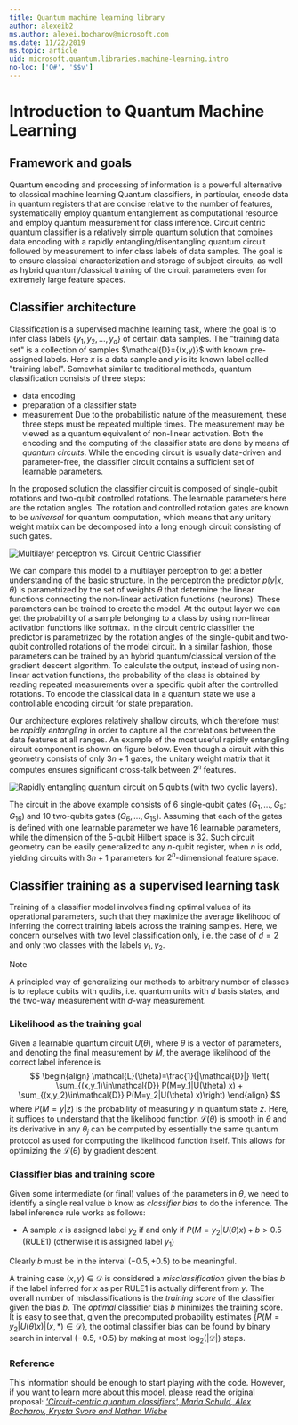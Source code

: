 ```yaml
---
title: Quantum machine learning library
author: alexeib2
ms.author: alexei.bocharov@microsoft.com
ms.date: 11/22/2019
ms.topic: article
uid: microsoft.quantum.libraries.machine-learning.intro
no-loc: ['Q#', '$$v']
---
```


# Introduction to Quantum Machine Learning

## Framework and goals

Quantum encoding and processing of information is a powerful alternative to classical machine learning
Quantum classifiers, in particular, encode data in quantum registers that are concise relative to the number of features, systematically employ quantum entanglement as computational resource and employ quantum measurement for class inference.
Circuit centric quantum classifier is a relatively simple quantum solution that combines data encoding with a rapidly entangling/disentangling quantum circuit followed by measurement to infer class labels of data samples.
The goal is to ensure classical characterization and storage of subject circuits, as well as hybrid quantum/classical training of the circuit parameters even for extremely large feature spaces.

## Classifier architecture

Classification is a supervised machine learning task, where the goal is to infer class labels $\{y_1,y_2,\ldots,y_d\}$ of certain data samples. The "training data set" is a collection of samples $\mathcal{D}=\{(x,y)}$ with known pre-assigned labels. Here $x$ is a data sample and $y$ is its known label called "training label".
Somewhat similar to traditional methods, quantum classification consists of three steps:
- data encoding
- preparation of a classifier state
- measurement
Due to the probabilistic nature of the measurement, these three steps must be repeated multiple times. The measurement may be viewed as a quantum equivalent of non-linear activation.
Both the encoding and the computing of the classifier state are done by means of *quantum circuits*. While the encoding circuit is usually data-driven and parameter-free, the classifier circuit contains a sufficient set of learnable parameters. 

In the proposed solution the classifier circuit is composed of single-qubit rotations and two-qubit controlled rotations. The learnable parameters here are the rotation angles. The rotation and controlled rotation gates are known to be *universal* for quantum computation, which means that any unitary weight matrix can be decomposed into a long enough circuit consisting of such gates.

![Multilayer perceptron vs. Circuit Centric Classifier](~/media/DLvsQCC.png)

We can compare this model to a multilayer perceptron to get a better understanding of the basic structure. In the perceptron the predictor $p(y|x, \theta)$ is parametrized by the set of weights $\theta$ that determine the linear functions connecting the non-linear activation functions (neurons). These parameters can be trained to create the model. At the output layer we can get the probability of a sample belonging to a class by using non-linear activation functions like softmax. In the circuit centric classifier the predictor is parametrized by the rotation angles of the single-qubit and two-qubit controlled rotations of the model circuit. In a similar fashion, those parameters can be trained by an hybrid quantum/classical version of the gradient descent algorithm. To calculate the output, instead of using non-linear activation functions, the probability of the class is obtained by reading repeated measurements over a specific qubit after the controlled rotations. To encode the classical data in a quantum state we use a controllable encoding circuit for state preparation.

Our architecture explores relatively shallow circuits, which therefore must be *rapidly entangling* in order to capture all the correlations between the data features at all ranges. An example of the most useful rapidly entangling circuit component is shown on figure below. Even though a circuit with this geometry consists of only $3 n+1$ gates, the unitary weight matrix that it computes ensures significant cross-talk between $2^n$ features.

![Rapidly entangling quantum circuit on 5 qubits (with two cyclic layers).](~/media/5-qubit-qccc.png)

The circuit in the above example consists of 6 single-qubit gates $(G_1,\ldots,G_5; G_{16})$ and 10 two-qubits gates $(G_6,\ldots,G_{15})$. Assuming that each of the gates is defined with one learnable parameter we have 16 learnable parameters, while the dimension of the 5-qubit Hilbert space is 32. Such circuit geometry can be easily generalized to any $n$-qubit register, when $n$ is odd, yielding circuits with $3 n+1$ parameters for $2^n$-dimensional feature space.

## Classifier training as a supervised learning task

Training of a classifier model involves finding optimal values of its operational parameters, such that they maximize the average likelihood of inferring the correct training labels across the training samples.
Here, we concern ourselves with two level classification only, i.e. the case of $d=2$ and only two classes with the labels $y_1,y_2$.

> [!NOTE]
> A principled way of generalizing our methods to arbitrary number of classes is to replace qubits with qudits, i.e. quantum units with $d$ basis states, and the two-way measurement with $d$-way measurement.

### Likelihood as the training goal

Given a learnable quantum circuit $U(\theta)$, where $\theta$ is a vector of parameters, and denoting the final measurement by $M$, the average likelihood of the correct label inference is
$$
\begin{align}
    \mathcal{L}(\theta)=\frac{1}{|\mathcal{D}|} \left( \sum_{(x,y_1)\in\mathcal{D}} P(M=y_1|U(\theta) x) + \sum_{(x,y_2)\in\mathcal{D}} P(M=y_2|U(\theta) x)\right)
\end{align}
$$
where $P(M=y|z)$ is the probability of measuring $y$ in quantum state $z$.
Here, it suffices to understand that the likelihood function $\mathcal{L}(\theta)$ is smooth in $\theta$ and its derivative in any $\theta_j$ can be computed by essentially the same quantum protocol as used for computing the likelihood function itself. This allows for optimizing the $\mathcal{L}(\theta)$ by gradient descent.

### Classifier bias and training score

Given some intermediate (or final) values of the parameters in $\theta$, we need to identify a single real value $b$ know as *classifier bias* to do the inference. The label inference rule works as follows: 
- A sample $x$ is assigned label $y_2$ if and only if $P(M=y_2|U(\theta) x) + b > 0.5$  (RULE1) (otherwise it is assigned label $y_1$)

Clearly $b$ must be in the interval $(-0.5,+0.5)$ to be meaningful.

A training case $(x,y) \in \mathcal{D}$ is considered a *misclassification* given the bias $b$ if the label inferred for $x$ as per RULE1 is actually different from $y$. The overall number of misclassifications is the *training score* of the classifier given the bias $b$. The *optimal* classifier bias $b$ minimizes the training score. It is easy to see that, given the precomputed probability estimates $\{ P(M=y_2|U(\theta) x) | (x,*)\in\mathcal{D} \}$, the optimal classifier bias can be found by binary search in interval $(-0.5,+0.5)$ by making at most $\log_2(|\mathcal{D}|)$ steps.

### Reference

This information should be enough to start playing with the code. However, if you want to learn more about this model, please read the original proposal: [*'Circuit-centric quantum classifiers', Maria Schuld, Alex Bocharov, Krysta Svore and Nathan Wiebe*](https://arxiv.org/abs/1804.00633)
